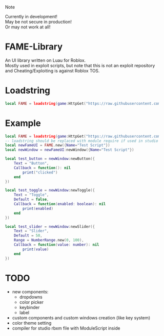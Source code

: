 > [!NOTE]
> Currently in development!<br>
> May be not secure in production!<br>
> Or may not work at all!

# FAME-Library
An UI library written on Luau for Roblox.<br>
Mostly used in exploit scripts, but note that this is not an exploit repository and Cheating/Exploiting is against Roblox TOS.

# Loadstring

```lua
local FAME = loadstring(game:HttpGet("https://raw.githubusercontent.com/FrostX-Official/FAME-Library/refs/heads/main/main.luau"))()
```

# Example

```lua
local FAME = loadstring(game:HttpGet("https://raw.githubusercontent.com/FrostX-Official/FAME-Library/refs/heads/main/main.luau"))()
-- loadstring should be replaced with module require if used in studio ^
local newFameUI = FAME.new({Name="Test Script"})
local newWindow = newFameUI:newWindow({Name="Test Script"})

local test_button = newWindow:newButton({
	Text = "Button",
	Callback = function(): nil
		print("clicked")
	end
})

local test_toggle = newWindow:newToggle({
	Text = "Toggle",
	Default = false,
	Callback = function(enabled: boolean): nil
		print(enabled)
	end
})

local test_slider = newWindow:newSlider({
	Text = "Slider",
	Default = 50,
	Range = NumberRange.new(0, 100),
	Callback = function(value: number): nil
		print(value)
	end
})
```

# TODO
- new components:
	- dropdowns
	- color picker
	- keybinder
	- label
- custom components and custom windows creation (like key system)
- color theme setting
- compiler for studio rbxm file with ModuleScript inside